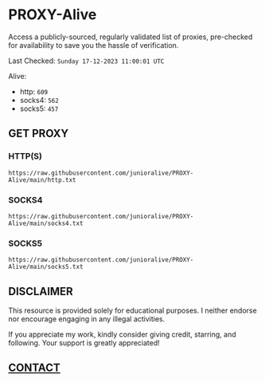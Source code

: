 # PROXY-Alive

Access a publicly-sourced, regularly validated list of proxies, pre-checked for availability to save you the hassle of verification.

Last Checked: `Sunday 17-12-2023 11:00:01 UTC`

Alive:
- http: `609`
- socks4: `562`
- socks5: `457`

## GET PROXY

### HTTP(S)

```https://raw.githubusercontent.com/junioralive/PROXY-Alive/main/http.txt```

### SOCKS4

```https://raw.githubusercontent.com/junioralive/PROXY-Alive/main/socks4.txt```

### SOCKS5

```https://raw.githubusercontent.com/junioralive/PROXY-Alive/main/socks5.txt```

## DISCLAIMER

This resource is provided solely for educational purposes. I neither endorse nor encourage engaging in any illegal activities.

If you appreciate my work, kindly consider giving credit, starring, and following. Your support is greatly appreciated! 

## [CONTACT](https://t.me/TheJuniorAlive)
